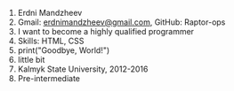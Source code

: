 1. Erdni Mandzheev
2. Gmail: erdnimandzheev@gmail.com, GitHub: Raptor-ops
3. I want to become a highly qualified programmer
4. Skills: HTML, CSS
5. print("Goodbye, World!")
6. little bit
7. Kalmyk State University, 2012-2016
8. Pre-intermediate